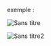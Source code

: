exemple :

![Sans titre](https://github.com/fk-crafter/100days-of-code/assets/127132293/d616d1e1-7bc6-43ba-92eb-ca8fd2914478)

![Sans titre2](https://github.com/fk-crafter/100days-of-code/assets/127132293/c96aa127-7227-4a35-9c83-80fa04be79ed)
